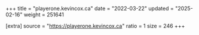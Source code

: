 +++
title = "playerone.kevincox.ca"
date = "2022-03-22"
updated = "2025-02-16"
weight = 251641

[extra]
source = "https://playerone.kevincox.ca"
ratio = 1
size = 246
+++
